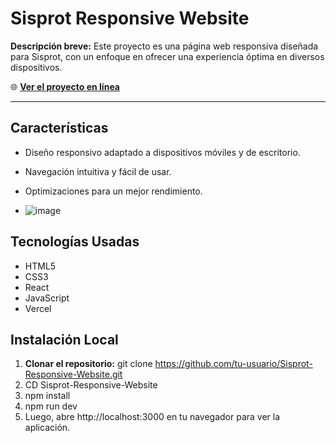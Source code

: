 # Sisprot Responsive Website

**Descripción breve:** Este proyecto es una página web responsiva diseñada para Sisprot, con un enfoque en ofrecer una experiencia óptima en diversos dispositivos.

🌐 **[Ver el proyecto en línea](https://web-responsive-sisprot-global-fiber.vercel.app/)**

----

## Características
- Diseño responsivo adaptado a dispositivos móviles y de escritorio.
- Navegación intuitiva y fácil de usar.
- Optimizaciones para un mejor rendimiento.

- ![image](https://github.com/user-attachments/assets/8f85a9d3-3fe9-4b69-b856-eaaf02526edb)


## Tecnologías Usadas
- HTML5
- CSS3
- React
- JavaScript
- Vercel

## Instalación Local
1. **Clonar el repositorio:** git clone https://github.com/tu-usuario/Sisprot-Responsive-Website.git
2. CD Sisprot-Responsive-Website
3. npm install
4. npm run dev
5. Luego, abre http://localhost:3000 en tu navegador para ver la aplicación.
   
